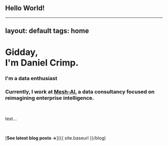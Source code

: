 ## Hello World!


---
layout: default
tags: home
---

# Gidday, <br/> I'm Daniel Crimp.

### I'm a data enthusiast

### Currently, I work at [Mesh-AI](https://www.mesh-ai.com/), a data consultancy focused on reimagining enterprise intelligence.

<br>

test...

<br>

[**See latest blog posts →**]({{ site.baseurl }}/blog)